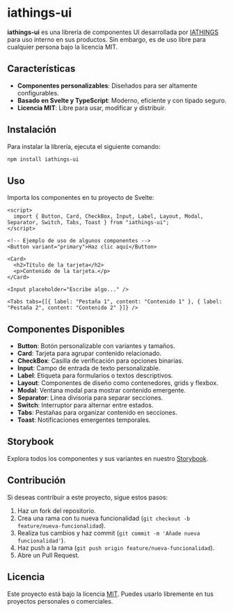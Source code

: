 # iathings-ui

**iathings-ui** es una librería de componentes UI desarrollada por [IATHINGS](https://iathings.com) para uso interno en sus productos. Sin embargo, es de uso libre para cualquier persona bajo la licencia MIT.

## Características

- **Componentes personalizables**: Diseñados para ser altamente configurables.
- **Basado en Svelte y TypeScript**: Moderno, eficiente y con tipado seguro.
- **Licencia MIT**: Libre para usar, modificar y distribuir.

## Instalación

Para instalar la librería, ejecuta el siguiente comando:

```bash
npm install iathings-ui
```

## Uso

Importa los componentes en tu proyecto de Svelte:

```svelte
<script>
  import { Button, Card, CheckBox, Input, Label, Layout, Modal, Separator, Switch, Tabs, Toast } from "iathings-ui";
</script>

<!-- Ejemplo de uso de algunos componentes -->
<Button variant="primary">Haz clic aquí</Button>

<Card>
  <h2>Título de la tarjeta</h2>
  <p>Contenido de la tarjeta.</p>
</Card>

<Input placeholder="Escribe algo..." />

<Tabs tabs={[{ label: "Pestaña 1", content: "Contenido 1" }, { label: "Pestaña 2", content: "Contenido 2" }]} />
```

## Componentes Disponibles

- **Button**: Botón personalizable con variantes y tamaños.
- **Card**: Tarjeta para agrupar contenido relacionado.
- **CheckBox**: Casilla de verificación para opciones binarias.
- **Input**: Campo de entrada de texto personalizable.
- **Label**: Etiqueta para formularios o textos descriptivos.
- **Layout**: Componentes de diseño como contenedores, grids y flexbox.
- **Modal**: Ventana modal para mostrar contenido emergente.
- **Separator**: Línea divisoria para separar secciones.
- **Switch**: Interruptor para alternar entre estados.
- **Tabs**: Pestañas para organizar contenido en secciones.
- **Toast**: Notificaciones emergentes temporales.

## Storybook

Explora todos los componentes y sus variantes en nuestro [Storybook](https://linuxer41.github.io/iathings-ui).

## Contribución

Si deseas contribuir a este proyecto, sigue estos pasos:

1. Haz un fork del repositorio.
2. Crea una rama con tu nueva funcionalidad (`git checkout -b feature/nueva-funcionalidad`).
3. Realiza tus cambios y haz commit (`git commit -m 'Añade nueva funcionalidad'`).
4. Haz push a la rama (`git push origin feature/nueva-funcionalidad`).
5. Abre un Pull Request.

## Licencia

Este proyecto está bajo la licencia [MIT](LICENSE). Puedes usarlo libremente en tus proyectos personales o comerciales.